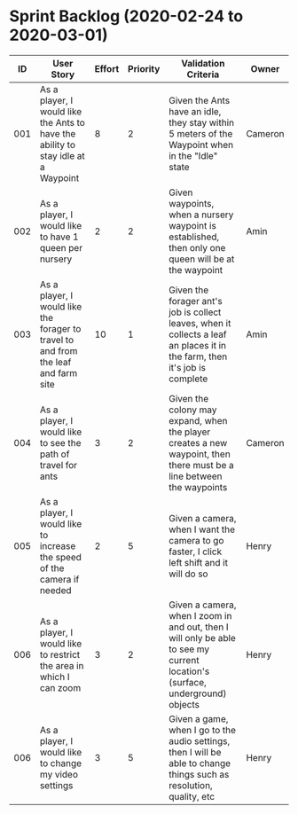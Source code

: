 # Sprint Backlog (2020-02-24 to 2020-03-01)

| ID | User Story | Effort | Priority | Validation Criteria | Owner |
|----|------------|--------|----------|---------------------|-------|
| 001 | As a player, I would like the Ants to have the ability to stay idle at a Waypoint | 8 | 2 | Given the Ants have an idle, they stay within 5 meters of the Waypoint when in the "Idle" state | Cameron |
| 002 | As a player, I would like to have 1 queen per nursery | 2 | 2 | Given waypoints, when a nursery waypoint is established, then only one queen will be at the waypoint | Amin |
| 003 | As a player, I would like the forager to travel to and from the leaf and farm site | 10 | 1 | Given the forager ant's job is collect leaves, when it collects a leaf an places it in the farm, then it's job is complete | Amin |
| 004 | As a player, I would like to see the path of travel for ants | 3 | 2 | Given the colony may expand, when the player creates a new waypoint, then there must be a line between the waypoints | Cameron | 
| 005 | As a player, I would like to increase the speed of the camera if needed | 2 | 5 | Given a camera, when I want the camera to go faster, I click left shift and it will do so | Henry | 
| 006 | As a player, I would like to restrict the area in which I can zoom | 3 | 2 | Given a camera, when I zoom in and out, then I will only be able to see my current location's (surface, underground) objects | Henry | 
| 006 | As a player, I would like to change my video settings  | 3 | 5 | Given a game, when I go to the audio settings, then I will be able to change things such as resolution, quality, etc | Henry | 
